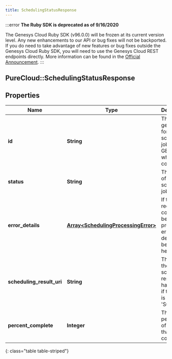```yaml
---
title: SchedulingStatusResponse
---
```


:::error
**The Ruby SDK is deprecated as of 9/16/2020**

The Genesys Cloud Ruby SDK (v96.0.0) will be frozen at its current version level. Any new enhancements to our API or bug fixes will not be backported. If you do need to take advantage of new features or bug fixes outside the Genesys Cloud Ruby SDK, you will need to use the Genesys Cloud REST endpoints directly. More information can be found in the [Official Announcement](https://developer.mypurecloud.com/forum/t/announcement-genesys-cloud-ruby-sdk-end-of-life/8850).
:::


## PureCloud::SchedulingStatusResponse

## Properties

|Name | Type | Description | Notes|
|------------ | ------------- | ------------- | -------------|
| **id** | **String** | The ID generated for the scheduling job.  Use to GET result when job is completed. | [optional] |
| **status** | **String** | The status of the scheduling job. | [optional] |
| **error_details** | [**Array&lt;SchedulingProcessingError&gt;**](SchedulingProcessingError.html) | If the request could not be properly processed, error details will be given here. | [optional] |
| **scheduling_result_uri** | **String** | The uri of the scheduling result. It has a value if the status is &#39;Success&#39;. | [optional] |
| **percent_complete** | **Integer** | The percentage of the job that is complete. | [optional] |
{: class="table table-striped"}


